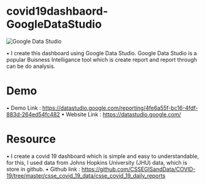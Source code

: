 # covid19dashbaord-GoogleDataStudio
![Google Data Studio](https://img.shields.io/badge/DataStudio-Dashboard-blue)

• I create this dashboard using Google Data Studio. Google Data Studio is a popular Buisness Intelligance tool which is create report and report through can be do analysis.

# Demo

• Demo Link : https://datastudio.google.com/reporting/4fe6a55f-bc16-4fdf-883d-264ed54fc482
• Website Link : https://datastudio.google.com/

# Resource 

• I create a covid 19 dashboard which is simple and easy to understandable, for this, I used data from Johns Hopkins University (JHU) data, which is store in github.
• Github link : https://github.com/CSSEGISandData/COVID-19/tree/master/csse_covid_19_data/csse_covid_19_daily_reports



